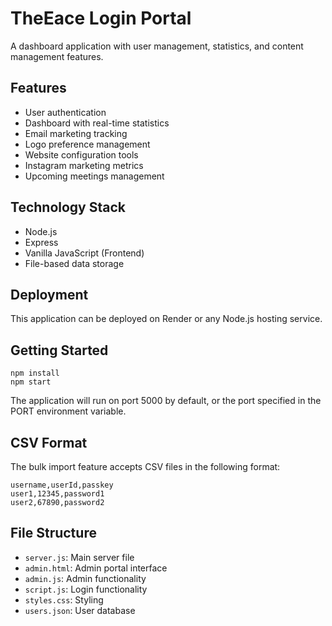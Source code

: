 # TheEace Login Portal

A dashboard application with user management, statistics, and content management features.

## Features

- User authentication
- Dashboard with real-time statistics
- Email marketing tracking
- Logo preference management
- Website configuration tools
- Instagram marketing metrics
- Upcoming meetings management

## Technology Stack

- Node.js
- Express
- Vanilla JavaScript (Frontend)
- File-based data storage

## Deployment

This application can be deployed on Render or any Node.js hosting service.

## Getting Started

```
npm install
npm start
```

The application will run on port 5000 by default, or the port specified in the PORT environment variable.

## CSV Format

The bulk import feature accepts CSV files in the following format:
```csv
username,userId,passkey
user1,12345,password1
user2,67890,password2
```

## File Structure

- `server.js`: Main server file
- `admin.html`: Admin portal interface
- `admin.js`: Admin functionality
- `script.js`: Login functionality
- `styles.css`: Styling
- `users.json`: User database
